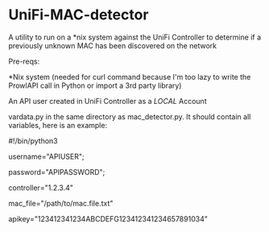 # UniFi-MAC-detector
A utility to run on a *nix system against the UniFi Controller to determine if a previously unknown MAC has been discovered on the network

Pre-reqs:

*Nix system  (needed for curl command because I'm too lazy to write the ProwlAPI call in Python or import a 3rd party library)

An API user created in UniFi Controller as a *LOCAL* Account

vardata.py in the same directory as mac_detector.py. It should contain all variables, here is an example:

#!/bin/python3

username="APIUSER";

password="APIPASSWORD";

controller="1.2.3.4"

mac_file="/path/to/mac.file.txt"

apikey="123412341234ABCDEFG123412341234657891034"

